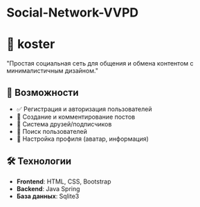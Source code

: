 # Social-Network-VVPD
# 🌟 koster
 
"Простая социальная сеть для общения и обмена контентом с минималистичным дизайном."


## 🚀 Возможности

- ✅ Регистрация и авторизация пользователей
- 📝 Создание и комментирование постов
- 👥 Система друзей/подписчиков
- 🔎 Поиск пользователей
- 🎨 Настройка профиля (аватар, информация)

## 🛠 Технологии

- **Frontend**: HTML, CSS, Bootstrap
- **Backend**: Java Spring
- **База данных**: Sqlite3
